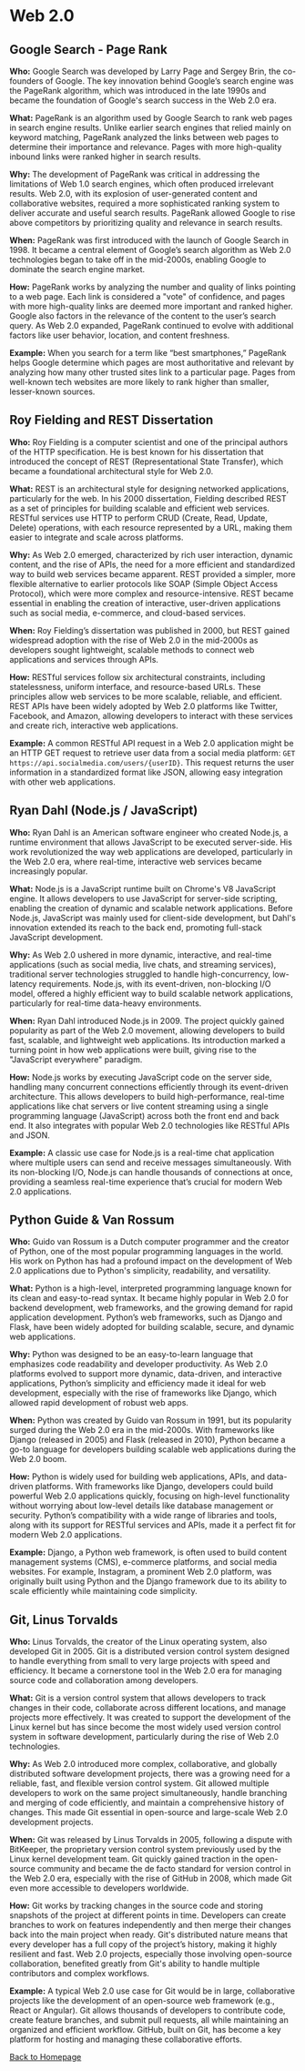 # Web 2.0

## Google Search - Page Rank

**Who:** Google Search was developed by Larry Page and Sergey Brin, the co-founders of Google. The key innovation behind Google’s search engine was the PageRank algorithm, which was introduced in the late 1990s and became the foundation of Google's search success in the Web 2.0 era.

**What:** PageRank is an algorithm used by Google Search to rank web pages in search engine results. Unlike earlier search engines that relied mainly on keyword matching, PageRank analyzed the links between web pages to determine their importance and relevance. Pages with more high-quality inbound links were ranked higher in search results.

**Why:** The development of PageRank was critical in addressing the limitations of Web 1.0 search engines, which often produced irrelevant results. Web 2.0, with its explosion of user-generated content and collaborative websites, required a more sophisticated ranking system to deliver accurate and useful search results. PageRank allowed Google to rise above competitors by prioritizing quality and relevance in search results.

**When:** PageRank was first introduced with the launch of Google Search in 1998. It became a central element of Google’s search algorithm as Web 2.0 technologies began to take off in the mid-2000s, enabling Google to dominate the search engine market.

**How:** PageRank works by analyzing the number and quality of links pointing to a web page. Each link is considered a "vote" of confidence, and pages with more high-quality links are deemed more important and ranked higher. Google also factors in the relevance of the content to the user’s search query. As Web 2.0 expanded, PageRank continued to evolve with additional factors like user behavior, location, and content freshness.

**Example:** When you search for a term like “best smartphones,” PageRank helps Google determine which pages are most authoritative and relevant by analyzing how many other trusted sites link to a particular page. Pages from well-known tech websites are more likely to rank higher than smaller, lesser-known sources.

## Roy Fielding and REST Dissertation

**Who:** Roy Fielding is a computer scientist and one of the principal authors of the HTTP specification. He is best known for his dissertation that introduced the concept of REST (Representational State Transfer), which became a foundational architectural style for Web 2.0.

**What:** REST is an architectural style for designing networked applications, particularly for the web. In his 2000 dissertation, Fielding described REST as a set of principles for building scalable and efficient web services. RESTful services use HTTP to perform CRUD (Create, Read, Update, Delete) operations, with each resource represented by a URL, making them easier to integrate and scale across platforms.

**Why:** As Web 2.0 emerged, characterized by rich user interaction, dynamic content, and the rise of APIs, the need for a more efficient and standardized way to build web services became apparent. REST provided a simpler, more flexible alternative to earlier protocols like SOAP (Simple Object Access Protocol), which were more complex and resource-intensive. REST became essential in enabling the creation of interactive, user-driven applications such as social media, e-commerce, and cloud-based services.

**When:** Roy Fielding’s dissertation was published in 2000, but REST gained widespread adoption with the rise of Web 2.0 in the mid-2000s as developers sought lightweight, scalable methods to connect web applications and services through APIs.

**How:** RESTful services follow six architectural constraints, including statelessness, uniform interface, and resource-based URLs. These principles allow web services to be more scalable, reliable, and efficient. REST APIs have been widely adopted by Web 2.0 platforms like Twitter, Facebook, and Amazon, allowing developers to interact with these services and create rich, interactive web applications.

**Example:** A common RESTful API request in a Web 2.0 application might be an HTTP GET request to retrieve user data from a social media platform: `GET https://api.socialmedia.com/users/{userID}`. This request returns the user information in a standardized format like JSON, allowing easy integration with other web applications.

## Ryan Dahl (Node.js / JavaScript)

**Who:** Ryan Dahl is an American software engineer who created Node.js, a runtime environment that allows JavaScript to be executed server-side. His work revolutionized the way web applications are developed, particularly in the Web 2.0 era, where real-time, interactive web services became increasingly popular.

**What:** Node.js is a JavaScript runtime built on Chrome's V8 JavaScript engine. It allows developers to use JavaScript for server-side scripting, enabling the creation of dynamic and scalable network applications. Before Node.js, JavaScript was mainly used for client-side development, but Dahl's innovation extended its reach to the back end, promoting full-stack JavaScript development.

**Why:** As Web 2.0 ushered in more dynamic, interactive, and real-time applications (such as social media, live chats, and streaming services), traditional server technologies struggled to handle high-concurrency, low-latency requirements. Node.js, with its event-driven, non-blocking I/O model, offered a highly efficient way to build scalable network applications, particularly for real-time data-heavy environments.

**When:** Ryan Dahl introduced Node.js in 2009. The project quickly gained popularity as part of the Web 2.0 movement, allowing developers to build fast, scalable, and lightweight web applications. Its introduction marked a turning point in how web applications were built, giving rise to the "JavaScript everywhere" paradigm.

**How:** Node.js works by executing JavaScript code on the server side, handling many concurrent connections efficiently through its event-driven architecture. This allows developers to build high-performance, real-time applications like chat servers or live content streaming using a single programming language (JavaScript) across both the front end and back end. It also integrates with popular Web 2.0 technologies like RESTful APIs and JSON.

**Example:** A classic use case for Node.js is a real-time chat application where multiple users can send and receive messages simultaneously. With its non-blocking I/O, Node.js can handle thousands of connections at once, providing a seamless real-time experience that’s crucial for modern Web 2.0 applications.

## Python Guide & Van Rossum

**Who:** Guido van Rossum is a Dutch computer programmer and the creator of Python, one of the most popular programming languages in the world. His work on Python has had a profound impact on the development of Web 2.0 applications due to Python's simplicity, readability, and versatility.

**What:** Python is a high-level, interpreted programming language known for its clean and easy-to-read syntax. It became highly popular in Web 2.0 for backend development, web frameworks, and the growing demand for rapid application development. Python’s web frameworks, such as Django and Flask, have been widely adopted for building scalable, secure, and dynamic web applications.

**Why:** Python was designed to be an easy-to-learn language that emphasizes code readability and developer productivity. As Web 2.0 platforms evolved to support more dynamic, data-driven, and interactive applications, Python’s simplicity and efficiency made it ideal for web development, especially with the rise of frameworks like Django, which allowed rapid development of robust web apps.

**When:** Python was created by Guido van Rossum in 1991, but its popularity surged during the Web 2.0 era in the mid-2000s. With frameworks like Django (released in 2005) and Flask (released in 2010), Python became a go-to language for developers building scalable web applications during the Web 2.0 boom.

**How:** Python is widely used for building web applications, APIs, and data-driven platforms. With frameworks like Django, developers could build powerful Web 2.0 applications quickly, focusing on high-level functionality without worrying about low-level details like database management or security. Python’s compatibility with a wide range of libraries and tools, along with its support for RESTful services and APIs, made it a perfect fit for modern Web 2.0 applications.

**Example:** Django, a Python web framework, is often used to build content management systems (CMS), e-commerce platforms, and social media websites. For example, Instagram, a prominent Web 2.0 platform, was originally built using Python and the Django framework due to its ability to scale efficiently while maintaining code simplicity.

## Git, Linus Torvalds

**Who:** Linus Torvalds, the creator of the Linux operating system, also developed Git in 2005. Git is a distributed version control system designed to handle everything from small to very large projects with speed and efficiency. It became a cornerstone tool in the Web 2.0 era for managing source code and collaboration among developers.

**What:** Git is a version control system that allows developers to track changes in their code, collaborate across different locations, and manage projects more effectively. It was created to support the development of the Linux kernel but has since become the most widely used version control system in software development, particularly during the rise of Web 2.0 technologies.

**Why:** As Web 2.0 introduced more complex, collaborative, and globally distributed software development projects, there was a growing need for a reliable, fast, and flexible version control system. Git allowed multiple developers to work on the same project simultaneously, handle branching and merging of code efficiently, and maintain a comprehensive history of changes. This made Git essential in open-source and large-scale Web 2.0 development projects.

**When:** Git was released by Linus Torvalds in 2005, following a dispute with BitKeeper, the proprietary version control system previously used by the Linux kernel development team. Git quickly gained traction in the open-source community and became the de facto standard for version control in the Web 2.0 era, especially with the rise of GitHub in 2008, which made Git even more accessible to developers worldwide.

**How:** Git works by tracking changes in the source code and storing snapshots of the project at different points in time. Developers can create branches to work on features independently and then merge their changes back into the main project when ready. Git's distributed nature means that every developer has a full copy of the project’s history, making it highly resilient and fast. Web 2.0 projects, especially those involving open-source collaboration, benefited greatly from Git's ability to handle multiple contributors and complex workflows.

**Example:** A typical Web 2.0 use case for Git would be in large, collaborative projects like the development of an open-source web framework (e.g., React or Angular). Git allows thousands of developers to contribute code, create feature branches, and submit pull requests, all while maintaining an organized and efficient workflow. GitHub, built on Git, has become a key platform for hosting and managing these collaborative efforts.

[Back to Homepage](index.html)
